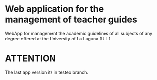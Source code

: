 Web application for the management of teacher guides
====================================================

WebApp for management the academic guidelines of all subjects of any degree offered at the University of La Laguna (ULL)

ATTENTION
===========

The last app version its in testeo branch.

